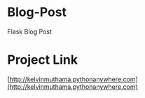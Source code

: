 # Blog-Post
Flask Blog Post

# Project Link
[http://kelvinmuthama.pythonanywhere.com](http://kelvinmuthama.pythonanywhere.com)
